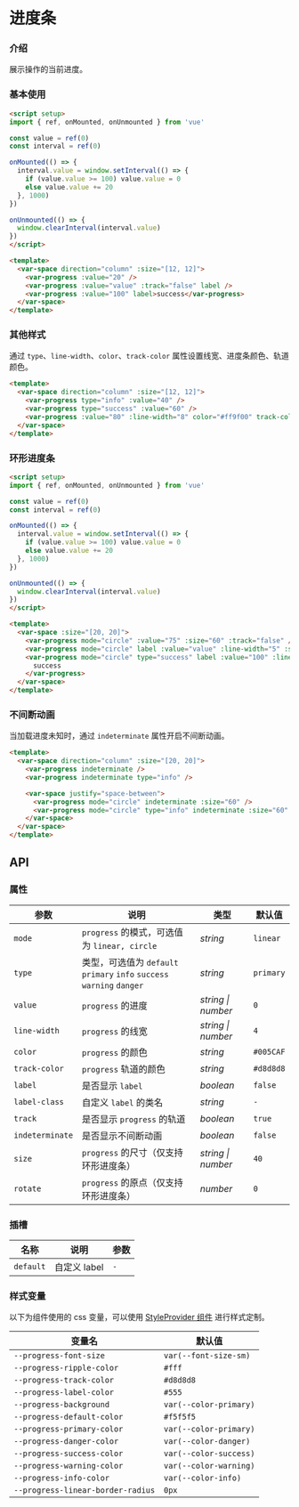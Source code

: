 # 进度条

### 介绍

展示操作的当前进度。

### 基本使用

```html
<script setup>
import { ref, onMounted, onUnmounted } from 'vue'

const value = ref(0)
const interval = ref(0)

onMounted(() => {
  interval.value = window.setInterval(() => {
    if (value.value >= 100) value.value = 0
    else value.value += 20
  }, 1000)
})

onUnmounted(() => {
  window.clearInterval(interval.value)
})  
</script>

<template>
  <var-space direction="column" :size="[12, 12]">
    <var-progress :value="20" />
    <var-progress :value="value" :track="false" label />
    <var-progress :value="100" label>success</var-progress>
  </var-space>
</template>
```

### 其他样式

通过 `type`、`line-width`、`color`、`track-color` 属性设置线宽、进度条颜色、轨道颜色。

```html
<template>
  <var-space direction="column" :size="[12, 12]">
    <var-progress type="info" :value="40" />
    <var-progress type="success" :value="60" />
    <var-progress :value="80" :line-width="8" color="#ff9f00" track-color="#f5cb90" />
  </var-space>
</template>
```

### 环形进度条

```html
<script setup>
import { ref, onMounted, onUnmounted } from 'vue'

const value = ref(0)
const interval = ref(0)

onMounted(() => {
  interval.value = window.setInterval(() => {
    if (value.value >= 100) value.value = 0
    else value.value += 20
  }, 1000)
})

onUnmounted(() => {
  window.clearInterval(interval.value)
})  
</script>

<template>
  <var-space :size="[20, 20]">
    <var-progress mode="circle" :value="75" :size="60" :track="false" />
    <var-progress mode="circle" label :value="value" :line-width="5" :size="60" />
    <var-progress mode="circle" type="success" label :value="100" :line-width="5" :size="60">
      success
    </var-progress>
  </var-space>
</template>
```

### 不间断动画

当加载进度未知时，通过 `indeterminate` 属性开启不间断动画。

```html
<template>
  <var-space direction="column" :size="[20, 20]">
    <var-progress indeterminate />
    <var-progress indeterminate type="info" />

    <var-space justify="space-between">
      <var-progress mode="circle" indeterminate :size="60" />
      <var-progress mode="circle" type="info" indeterminate :size="60" />
    </var-space>
  </var-space>
</template>
```

## API

### 属性

| 参数            | 说明                                                              | 类型       | 默认值       |
|---------------|-----------------------------------------------------------------|----------|-----------|
| `mode`        | `progress` 的模式，可选值为 `linear, circle`                            | _string_ | `linear`  |
| `type`        | 类型，可选值为 `default` `primary` `info` `success` `warning` `danger` | _string_ | `primary`      |
| `value`       | `progress` 的进度                                                  | _string \| number_   |  `0`  |
| `line-width`  | `progress` 的线宽                                                  | _string \| number_   | `4` |
| `color`       | `progress` 的颜色                                                  | _string_ | `#005CAF` |
| `track-color` | `progress` 轨道的颜色                                                | _string_ | `#d8d8d8` |
| `label`       | 是否显示 `label`                                                    | _boolean_ | `false`   |
| `label-class` | 自定义 `label` 的类名                                                 | _string_ | `-`       |
| `track`       | 是否显示 `progress` 的轨道                                             | _boolean_ | `true`    |
| `indeterminate` | 是否显示不间断动画                                                        | _boolean_ | `false` |
| `size`        | `progress` 的尺寸（仅支持环形进度条）                                        | _string \| number_   | `40` |
| `rotate`      | `progress` 的原点（仅支持环形进度条）                                        | _number_ | `0`       |

### 插槽

| 名称 | 说明 | 参数 |
| ----- | -------------- | -------- |
| `default` | 自定义 label | `-` |

### 样式变量
以下为组件使用的 css 变量，可以使用 [StyleProvider 组件](#/zh-CN/style-provider) 进行样式定制。

| 变量名 | 默认值 |
| --- | --- |
| `--progress-font-size` | `var(--font-size-sm)` |
| `--progress-ripple-color` | `#fff` |
| `--progress-track-color` | `#d8d8d8` |
| `--progress-label-color` | `#555` |
| `--progress-background` | `var(--color-primary)` |
| `--progress-default-color` | `#f5f5f5` |
| `--progress-primary-color` | `var(--color-primary)`|
| `--progress-danger-color` |  `var(--color-danger)`|
| `--progress-success-color` | `var(--color-success)`|
| `--progress-warning-color` |  `var(--color-warning)`|
| `--progress-info-color` | `var(--color-info)`|
| `--progress-linear-border-radius` | `0px`|
